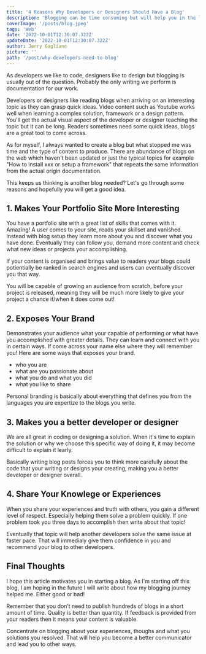 ```yaml
---
title: '4 Reasons Why Developers or Designers Should Have a Blog'
description: 'Blogging can be time consuming but will help you in the long run.'
coverImage: '/posts/blog.jpeg'
tags: 'Web'
date: '2022-10-01T12:30:07.322Z'
updateDate: '2022-10-01T12:30:07.322Z'
author: Jerry Gagliano
picture: ''
path: '/post/why-developers-need-to-blog'
---
```


As developers we like to code, designers like to design but blogging is usually out of the question. Probably the only writing we perform is documentation for our work.

Developers or designers like reading blogs when arriving on an interesting topic as they can grasp quick ideas. Video content such as Youtube works well when learning a complex solution, framework or a design pattern. You'll get the actual visual aspect of the developer or designer teaching the topic but it can be long. Readers sometimes need some quick ideas, blogs are a great tool to come across.

As for myself, I always wanted to create a blog but what stopped me was time and the type of content to produce. There are abundance of blogs on the web which haven't been updated or just the typical topics for example "How to install xxx or setup a framework" that repeats the same information from the actual origin documentation. 

This keeps us thinking is another blog needed? Let's go through some reasons and hopefully you will get a good idea.

## 1. Makes Your Portfolio Site More Interesting

You have a portfolio site with a great list of skills that comes with it. Amazing! A user comes to your site, reads your skillset and vanished. Instead with blog setup they learn more about you and discover what you have done. Eventually they can follow you, demand more content and check what new ideas or projects your accomplishing. 

If your content is organised and brings value to readers your blogs could potientially be ranked in search engines and users can eventually discover you that way.

You will be capable of growing an audience from scratch, before your project is released, meaning they will be much more likely to give your project a chance if/when it does come out!


## 2. Exposes Your Brand

Demonstrates your audience what your capable of performing or what have you accomplished with greater details. They can learn and connect with you in certain ways. If come across your name else where they will remember you! Here are some ways that exposes your brand.

 - who you are
 - what are you passionate about 
 - what you do and what you did
 - what you like to share

 Personal branding is basically about everything that defines you from the languages you are expertize to the blogs you write.

## 3. Makes you a better developer or designer

We are all great in coding or designing a solution. When it's time to explain the solution or why we choose this specific way of doing it, it may become difficult to explain it learly.

Basically writing blog posts forces you to think more carefully about the code that your writing or designs your creating, making you a better developer or designer overall.

## 4. Share Your Knowlege or Experiences

When you share your experiences and truth with others, you gain a different level of respect. Especially helping them solve a problem quickly. If one problem took you three days to accomplish then write about that topic!

Eventually that topic will help another developers solve the same issue at faster pace. That will immedialy give them confidence in you and recommend your blog to other developers.

## Final Thoughts

I hope this article motivates you in starting a blog. As I'm starting off this blog, I am hoping in the future I will write about how my blogging journey helped me. Either good or bad!

Remember that you don’t need to publish hundreds of blogs in a short amount of time. Quality is better than quantity. If feedback is provided from your readers then it means your content is valuable. 

Concentrate on blogging about your experiences, thoughs and what you solutions you resolved. That will help you become a better communicator and lead you to other ways.

<!-- ```
var add2 = function(number) {
  return number + 2;
}
``` -->
